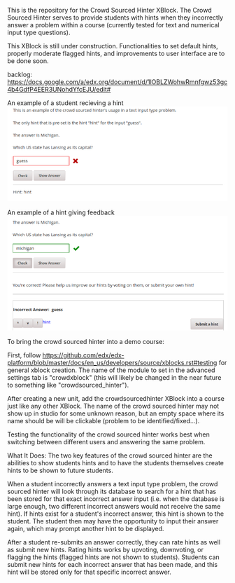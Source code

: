 This is the repository for the Crowd Sourced Hinter XBlock. The Crowd Sourced Hinter serves to provide students with hints when they incorrectly answer a problem within a course (currently tested for text and numerical input type questions).

This XBlock is still under construction. Functionalities to set default hints, properly moderate flagged hints, and improvements to user interface are to be done soon. 

backlog: https://docs.google.com/a/edx.org/document/d/1lOBLZWohwRmnfgwz53gc4b4GdfP4EER3UNohdYfcEJU/edit#

An example of a student recieving a hint 
![CrowdSourcedHinter Hint Screenshot](crowdsourcedhinter_hint.png)


An example of a hint giving feedback
![CrowdSourcedHinter Student Feedback Screenshot](crowdsourcedhinter_feedback.png)

To bring the crowd sourced hinter into a demo course:

First, follow https://github.com/edx/edx-platform/blob/master/docs/en_us/developers/source/xblocks.rst#testing for general xblock creation.
The name of the module to set in the advanced settings tab is "crowdxblock" (this will likely be changed in the near future to something like "crowdsourced_hinter").

After creating a new unit, add the crowdsourcedhinter XBlock into a course just like any other XBlock. The name of the crowd sourced hinter may not show up in studio for some unknown reason, but an empty space where its name should be will be clickable (problem to be identified/fixed...).

Testing the functionality of the crowd sourced hinter works best when switching between different users and answering the same problem.

What It Does:
The two key features of the crowd sourced hinter are the abilities to show students hints and to have the students themselves create hints to be shown to future students. 

When a student incorrectly answers a text input type problem, the crowd sourced hinter will look through its database to search for a hint that has been stored for that exact incorrect answer input (i.e. when the database is large enough, two different incorrect answers would not receive the same hint). If hints exist for a student's incorrect answer, this hint is shown to the student. The student then may have the opportunity to input their answer again, which may prompt another hint to be displayed. 

After a student re-submits an answer correctly, they can rate hints as well as submit new hints. Rating hints works by upvoting, downvoting, or flagging the hints (flagged hints are not shown to students). Students can submit new hints for each incorrect answer that has been made, and this hint will be stored only for that specific incorrect answer.
